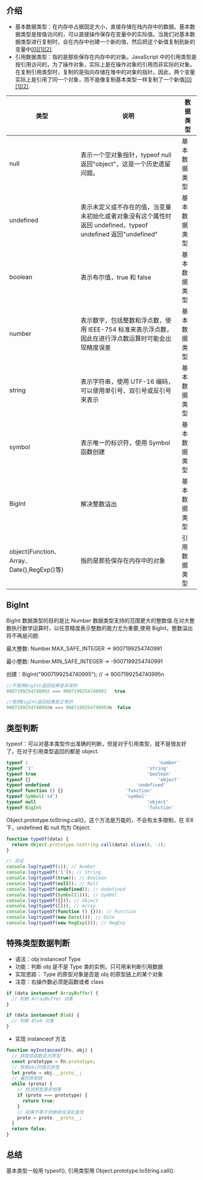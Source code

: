 ## 介绍

- 基本数据类型：在内存中占据固定大小，直接存储在栈内存中的数据。基本数据类型是按值访问的，可以直接操作保存在变量中的实际值。当我们对基本数据类型进行复制时，会在内存中创建一个新的值，然后把这个新值复制到新的变量中[[0]](https://juejin.cn/post/7196059552122273848)[[1]](https://blog.csdn.net/weixin_41646716/article/details/81700761)[[2]](http://c.biancheng.net/view/9340.html).
- 引用数据类型：指的是那些保存在内存中的对象。JavaScript 中的引用类型是按引用访问的，为了操作对象，实际上是在操作对象的引用而非实际的对象。在复制引用类型时，复制的是指向存储在堆中的对象的指针。因此，两个变量实际上是引用了同一个对象，而不是像复制基本类型一样复制了一个新值[[0]](https://juejin.cn/post/7196059552122273848)[[1]](https://blog.csdn.net/weixin_41646716/article/details/81700761)[[2]](http://c.biancheng.net/view/9340.html).

| 类型                                       | 说明                                                                                                         | 数据类型     |
| ------------------------------------------ | ------------------------------------------------------------------------------------------------------------ | ------------ |
| null                                       | 表示一个空对象指针，typeof null 返回"object"，这是一个历史遗留问题。                                         | 基本数据类型 |
| undefined                                  | 表示未定义或不存在的值，当变量未初始化或者对象没有这个属性时返回 undefined，typeof undefined 返回"undefined" | 基本数据类型 |
| boolean                                    | 表示布尔值，true 和 false                                                                                    | 基本数据类型 |
| number                                     | 表示数字，包括整数和浮点数，使用 IEEE-754 标准来表示浮点数，因此在进行浮点数运算时可能会出现精度误差         | 基本数据类型 |
| string                                     | 表示字符串，使用 UTF-16 编码，可以使用单引号、双引号或反引号来表示                                           | 基本数据类型 |
| symbol                                     | 表示唯一的标识符，使用 Symbol 函数创建                                                                       | 基本数据类型 |
| BigInt                                     | 解决整数溢出                                                                                                 | 基本数据类型 |
| object(Function、Array、Date(),RegExp()等) | 指的是那些保存在内存中的对象                                                                                 | 引用数据类型 |

## BigInt

BigInt 数据类型的目的是比 Number 数据类型支持的范围更大的整数值.在对大整数执行数学运算时，以任意精度表示整数的能力尤为重要,使用 BigInt，整数溢出将不再是问题.

最大整数: Number.MAX_SAFE_INTEGER -> 9007199254740991

最小整数: Number.MIN_SAFE_INTEGER -> -9007199254740991

创建：BigInt("9007199254740995"); // → 9007199254740995n

```js
//不使用BigInt返回结果是异常的
9007199254740992 === 9007199254740993   true

//使用BigInt返回结果是正常的
9007199254740992n === 9007199254740993n  false
```

## 类型判断

typeof：可以对基本类型作出准确的判断，但是对于引用类型，就不是很友好了。在对于引用类型返回的都是 object.

```js
typeof 1												'number'
typeof '1'											'string'
typeof true											'boolean'
typeof {}												'object'
typeof undefined								'undefined'
typeof function () {}						'function'
typeof Symbol('id')							'symbol'
typeof null											'object'
typeof BigInt										'function'
```

Object.prototype.toString.call()，这个方法是万能的，不会有太多限制，在 IE6 下，undefined 和 null 均为 Object.

```js
function typeOf(data) {
  return Object.prototype.toString.call(data).slice(8, -1);
}

// 测试
console.log(typeOf(1)); // Number
console.log(typeOf('1')); // String
console.log(typeOf(true)); // Boolean
console.log(typeOf(null)); // Null
console.log(typeOf(undefined)); // Undefined
console.log(typeOf(Symbol(1))); // Symbol
console.log(typeOf({})); // Object
console.log(typeOf([])); // Array
console.log(typeOf(function () {})); // Function
console.log(typeOf(new Date())); // Date
console.log(typeOf(new RegExp())); // RegExp
```

## 特殊类型数据判断

- 语法：obj instanceof Type
- 功能：判断 obj 是不是 Type 类的实例，只可用来判断引用数据
- 实现思路： Type 的原型对象是否是 obj 的原型链上的某个对象
- 注意：右操作数必须是函数或者 class

```js
if (data instanceof ArrayBuffer) {
  // 判断 ArrayBuffer 对象
}

if (data instanceof Blob) {
  // 判断 Blob 对象
}
```

- 实现 instanceof 方法

```js
function myInstanceof(Fn, obj) {
  // 获取该函数显示原型
  const prototype = Fn.prototype;
  // 获取obj的隐式原型
  let proto = obj.__proto__;
  // 遍历原型链
  while (proto) {
    // 检测原型是否相等
    if (proto === prototype) {
      return true;
    }
    // 如果不等于则继续往深处查找
    proto = proto.__proto__;
  }
  return false;
}
```

## 总结

基本类型一般用 typeof(), 引用类型用 Object.prototype.toString.call().
